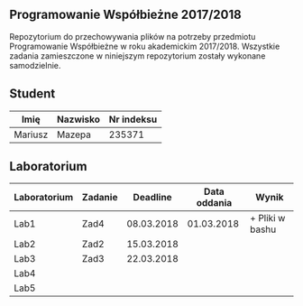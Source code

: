 ## Programowanie Współbieżne 2017/2018

Repozytorium do przechowywania plików na potrzeby przedmiotu Programowanie Współbieżne w roku akademickim 2017/2018. Wszystkie zadania zamieszczone w niniejszym repozytorium zostały wykonane samodzielnie.

## Student

| Imię    | Nazwisko | Nr indeksu |
|---------|----------|------------|
| Mariusz | Mazepa   | 235371     |

## Laboratorium

| Laboratorium | Zadanie | Deadline   | Data oddania | Wynik           |
|--------------|---------|------------|--------------|-----------------|
| Lab1         | Zad4    | 08.03.2018 | 01.03.2018   | + Pliki w bashu |
| Lab2         | Zad2    | 15.03.2018 |              |                 |
| Lab3         | Zad3    | 22.03.2018 |              |                 |
| Lab4         |         |            |              |                 |
| Lab5         |         |            |              |                 |
